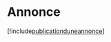# Annonce

[!include[publicationduneannonce](annonce.publicationduneannonce.autogen.md)]





















































